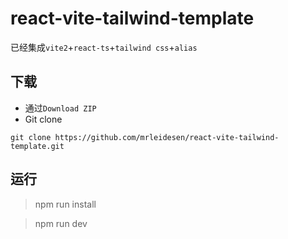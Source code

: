 # react-vite-tailwind-template
已经集成`vite2`+`react-ts`+`tailwind css`+`alias`  

## 下载
* 通过`Download ZIP`
* Git clone
```
git clone https://github.com/mrleidesen/react-vite-tailwind-template.git
```

## 运行
> npm run install  

> npm run dev
